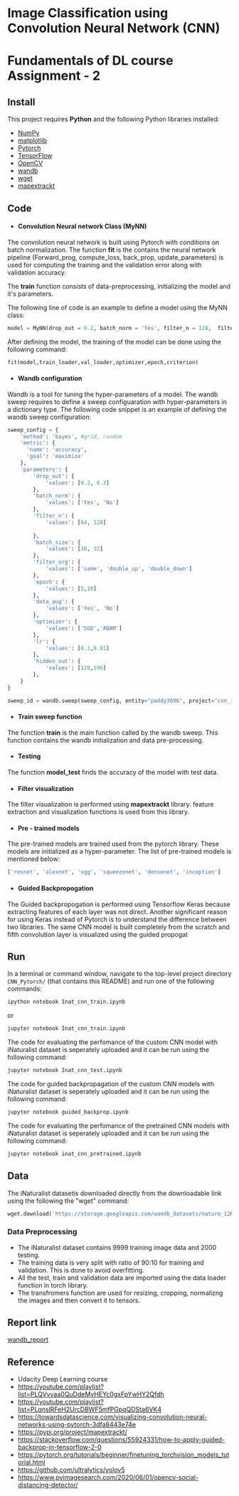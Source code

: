 # Image Classification using Convolution Neural Network (CNN)
# Fundamentals of DL course Assignment - 2 


## Install

This project requires **Python** and the following Python libraries installed:

- [NumPy](http://www.numpy.org/)
- [matplotlib](http://matplotlib.org/)
- [Pytorch](https://pytorch.org/)
- [TensorFlow](https://www.tensorflow.org/install)
- [OpenCV](https://pypi.org/project/opencv-python/)
- [wandb](https://wandb.ai/site)
- [wget](https://pypi.org/project/wget/)
- [mapextrackt](https://pypi.org/project/mapextrackt/)

## Code
- #### Convolution Neural network Class (MyNN)
The convolution neural network is built using Pytorch with conditions on batch normalization. The function **fit** is the contains the neural network pipeline (Forward_prog, compute_loss, back_prop, update_parameters) is used for computing the training and the validation error along with validation accuracy. 

The **train** function consists of data-preprocessing, initializing the model and it's parameters.

The following line of code is an example to define a model using the MyNN class:

```python
model = MyNN(drop_out = 0.2, batch_norm = 'Yes', filter_n = 128,  filter_org = 'double_down', hidden_out =196)
```
After defining the model, the training of the model can be done using the following command:
```python
fit(model,train_loader,val_loader,optimizer,epoch,criterion)
```
- #### Wandb configuration
Wandb is a tool for tuning the hyper-parameters of a model. The wandb sweep requires to define a sweep configuaration with hyper-parameters in a dictionary type. The following code snippet is an example of defining the wandb sweep configuration:
```python
sweep_config = {
    'method': 'bayes', #grid, random
    'metric': {
      'name': 'accuracy',
      'goal': 'maximize'   
    },
    'parameters': {
        'drop_out': {
            'values': [0.2, 0.3]
        },
        'batch_norm': {
            'values': ['Yes', 'No']
        },
        'filter_n': {
            'values': [64, 128]
        
        },
        'batch_size': {
            'values': [16, 32]
        },
        'filter_org': {
            'values': ['same', 'double_up', 'double_down']
        },
        'epoch': {
            'values': [5,10]
        },
        'data_aug': {
            'values': ['Yes', 'No']
        },
        'optimizer': {
            'values': ['SGD','ADAM'] 
        },
        'lr': {
            'values': [0.1,0.01] 
        },
        'hidden_out': {
            'values': [128,196] 
        },
    }
}
```

```python
sweep_id = wandb.sweep(sweep_config, entity="paddy3696", project="cnn_inat")
```
- #### Train sweep function
The function **train** is the main function called by the wandb sweep. This function contains the wandb initialization and data pre-processing.  

- #### Testing
The function **model_test** finds the accuracy of the model with test data.

- #### Filter visualization
The filter visualization is performed using **mapextrackt** library. feature extraction and visualization functions is used from this library. 

- #### Pre - trained models
The pre-trained models are trained used from the pytorch library. These models are initialized as a hyper-parameter. The list of pre-trained models is mentioned below:

```python
['resnet', 'alexnet', 'vgg', 'squeezenet', 'densenet', 'inception']
```
- #### Guided Backpropogation
The Guided backpropogation is performed using Tensorflow Keras because extracting features of each layer was not direct. Another significant reason for using Keras instead of Pytorch is to understand the difference between two libraries. The same CNN model is built completely from the scratch and fifth convolution layer is visualized using the guided propogat

## Run

In a terminal or command window, navigate to the top-level project directory `CNN_Pytorch/` (that contains this README) and run one of the following commands:

```bash
ipython notebook Inat_cnn_train.ipynb
```  
or
```bash
jupyter notebook Inat_cnn_train.ipynb
```
The code for evaluating the perfomance of the custom CNN model with iNaturalist dataset is seperately uploaded and it can be run using the following command:
```bash
jupyter notebook Inat_cnn_test.ipynb
``` 
The code for guided backpropagation of the custom CNN models with iNaturalist dataset is seperately uploaded and it can be run using the following command:
```bash
jupyter notebook guided_backprop.ipynb
``` 
The code for evaluating the perfomance of the pretrained CNN models with iNaturalist dataset is seperately uploaded and it can be run using the following command:
```bash
jupyter notebook inat_cnn_pretrained.ipynb
``` 

## Data
The iNaturalist datasetis downloaded directly from the downloadable link using the following the "wget" command:
```python
wget.download('https://storage.googleapis.com/wandb_datasets/nature_12K.zip')
```

### Data Preprocessing
- The iNaturalist dataset contains 9999 training image data and 2000 testing.
- The training data is very split with ratio of 90:10 for training and validation. This is done to avoid overfitting.
- All the test, train and validation data are imported using the data loader function in torch library.
- The transfromers function are used for resizing, cropping, normalizng the images and then convert it to tensors.

## Report link
[wandb_report](https://wandb.ai/paddy3696/cnn_inat/reports/FDL-Assignment-2---Vmlldzo2MDg3Mzg?accessToken=l08ezysoh00yvd68sdpq7r78rvq5l2zjaxbjg6li81d982eu2we6xqky99wuol3r)

## Reference
- Udacity Deep Learning course
- https://youtube.com/playlist?list=PLQVvvaa0QuDdeMyHEYc0gxFpYwHY2Qfdh
- https://youtube.com/playlist?list=PLqnslRFeH2UrcDBWF5mfPGpqQDSta6VK4
- https://towardsdatascience.com/visualizing-convolution-neural-networks-using-pytorch-3dfa8443e74e
- https://pypi.org/project/mapextrackt/
- https://stackoverflow.com/questions/55924331/how-to-apply-guided-backprop-in-tensorflow-2-0
- https://pytorch.org/tutorials/beginner/finetuning_torchvision_models_tutorial.html
- https://github.com/ultralytics/yolov5
- https://www.pyimagesearch.com/2020/06/01/opencv-social-distancing-detector/
